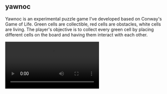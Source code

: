 
## yawnoc

Yawnoc is an experimental puzzle game I've developed based
on Conway's Game of Life. Green cells are collectible,
red cells are obstacles, white cells are living. The player's
objective is to collect every green cell by placing different
cells on the board and having them interact with each other.

<video controls>
<source src="yawnoc_gameplay.webm" type="video/webm">
</video>
